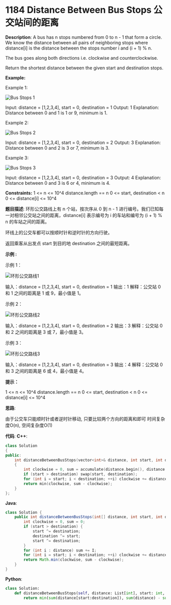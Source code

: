 # 1184 Distance Between Bus Stops 公交站间的距离

__Description__:
A bus has n stops numbered from 0 to n - 1 that form a circle. We know the distance between all pairs of neighboring stops where distance[i] is the distance between the stops number i and (i + 1) % n.

The bus goes along both directions i.e. clockwise and counterclockwise.

Return the shortest distance between the given start and destination stops.

__Example:__

Example 1:

![Bus Stops 1](https://assets.leetcode-cn.com/aliyun-lc-upload/uploads/2019/09/08/untitled-diagram-1.jpg)

Input: distance = [1,2,3,4], start = 0, destination = 1
Output: 1
Explanation: Distance between 0 and 1 is 1 or 9, minimum is 1.

Example 2:

![Bus Stops 2](https://assets.leetcode-cn.com/aliyun-lc-upload/uploads/2019/09/08/untitled-diagram-1-1.jpg)

Input: distance = [1,2,3,4], start = 0, destination = 2
Output: 3
Explanation: Distance between 0 and 2 is 3 or 7, minimum is 3.

Example 3:

![Bus Stops 3](https://assets.leetcode-cn.com/aliyun-lc-upload/uploads/2019/09/08/untitled-diagram-1-2.jpg)

Input: distance = [1,2,3,4], start = 0, destination = 3
Output: 4
Explanation: Distance between 0 and 3 is 6 or 4, minimum is 4.

__Constraints:__
1 <= n <= 10^4
distance.length == n
0 <= start, destination < n
0 <= distance[i] <= 10^4

__题目描述__:
环形公交路线上有 n 个站，按次序从 0 到 n - 1 进行编号。我们已知每一对相邻公交站之间的距离，distance[i] 表示编号为 i 的车站和编号为 (i + 1) % n 的车站之间的距离。

环线上的公交车都可以按顺时针和逆时针的方向行驶。

返回乘客从出发点 start 到目的地 destination 之间的最短距离。

__示例 :__

示例 1：

![环形公交路线1](https://assets.leetcode-cn.com/aliyun-lc-upload/uploads/2019/09/08/untitled-diagram-1.jpg)

输入：distance = [1,2,3,4], start = 0, destination = 1
输出：1
解释：公交站 0 和 1 之间的距离是 1 或 9，最小值是 1。

示例 2：

![环形公交路线2](https://assets.leetcode-cn.com/aliyun-lc-upload/uploads/2019/09/08/untitled-diagram-1-1.jpg)

输入：distance = [1,2,3,4], start = 0, destination = 2
输出：3
解释：公交站 0 和 2 之间的距离是 3 或 7，最小值是 3。

示例 3：

![环形公交路线3](https://assets.leetcode-cn.com/aliyun-lc-upload/uploads/2019/09/08/untitled-diagram-1-2.jpg)

输入：distance = [1,2,3,4], start = 0, destination = 3
输出：4
解释：公交站 0 和 3 之间的距离是 6 或 4，最小值是 4。

__提示：__

1 <= n <= 10^4
distance.length == n
0 <= start, destination < n
0 <= distance[i] <= 10^4

__思路__:

由于公交车只能顺时针或者逆时针移动, 只要比较两个方向的距离和即可
时间复杂度O(n), 空间复杂度O(1)

__代码__:
__C++__:

```C++
class Solution 
{
public:
    int distanceBetweenBusStops(vector<int>& distance, int start, int destination) 
    {
        int clockwise = 0, sum = accumulate(distance.begin(), distance.end(), 0);
        if (start > destination) swap(start, destination);
        for (int i = start; i < destination; ++i) clockwise += distance[I];
        return min(clockwise, sum - clockwise);
    }
};
```

__Java__:

```Java
class Solution {
    public int distanceBetweenBusStops(int[] distance, int start, int destination) {
        int clockwise = 0, sum = 0;
        if (start > destination) {
            start ^= destination;
            destination ^= start;
            start ^= destination;
        }
        for (int i : distance) sum += I;
        for (int i = start; i < destination; ++i) clockwise += distance[I];
        return Math.min(clockwise, sum - clockwise);
    }
}
```

__Python__:

```Python
class Solution:
    def distanceBetweenBusStops(self, distance: List[int], start: int, destination: int) -> int:
        return min(sum(distance[start:destination]), sum(distance) - sum(distance[start:destination])) if start < destination else min(sum(distance[destination:start]), sum(distance) - sum(distance[destination:start]))
```
